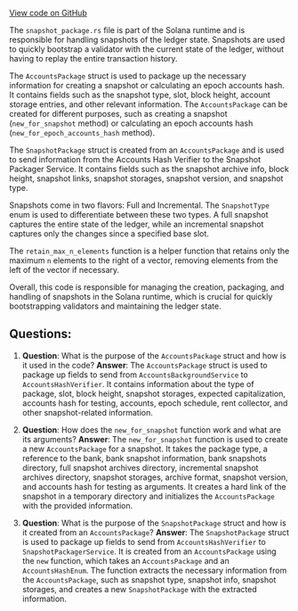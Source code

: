 
[View code on GitHub](https://github.com/solana-labs/solana/blob/master/runtime/src/snapshot_package.rs)

The `snapshot_package.rs` file is part of the Solana runtime and is responsible for handling snapshots of the ledger state. Snapshots are used to quickly bootstrap a validator with the current state of the ledger, without having to replay the entire transaction history.

The `AccountsPackage` struct is used to package up the necessary information for creating a snapshot or calculating an epoch accounts hash. It contains fields such as the snapshot type, slot, block height, account storage entries, and other relevant information. The `AccountsPackage` can be created for different purposes, such as creating a snapshot (`new_for_snapshot` method) or calculating an epoch accounts hash (`new_for_epoch_accounts_hash` method).

The `SnapshotPackage` struct is created from an `AccountsPackage` and is used to send information from the Accounts Hash Verifier to the Snapshot Packager Service. It contains fields such as the snapshot archive info, block height, snapshot links, snapshot storages, snapshot version, and snapshot type.

Snapshots come in two flavors: Full and Incremental. The `SnapshotType` enum is used to differentiate between these two types. A full snapshot captures the entire state of the ledger, while an incremental snapshot captures only the changes since a specified base slot.

The `retain_max_n_elements` function is a helper function that retains only the maximum `n` elements to the right of a vector, removing elements from the left of the vector if necessary.

Overall, this code is responsible for managing the creation, packaging, and handling of snapshots in the Solana runtime, which is crucial for quickly bootstrapping validators and maintaining the ledger state.
## Questions: 
 1. **Question**: What is the purpose of the `AccountsPackage` struct and how is it used in the code?
   **Answer**: The `AccountsPackage` struct is used to package up fields to send from `AccountsBackgroundService` to `AccountsHashVerifier`. It contains information about the type of package, slot, block height, snapshot storages, expected capitalization, accounts hash for testing, accounts, epoch schedule, rent collector, and other snapshot-related information.

2. **Question**: How does the `new_for_snapshot` function work and what are its arguments?
   **Answer**: The `new_for_snapshot` function is used to create a new `AccountsPackage` for a snapshot. It takes the package type, a reference to the bank, bank snapshot information, bank snapshots directory, full snapshot archives directory, incremental snapshot archives directory, snapshot storages, archive format, snapshot version, and accounts hash for testing as arguments. It creates a hard link of the snapshot in a temporary directory and initializes the `AccountsPackage` with the provided information.

3. **Question**: What is the purpose of the `SnapshotPackage` struct and how is it created from an `AccountsPackage`?
   **Answer**: The `SnapshotPackage` struct is used to package up fields to send from `AccountsHashVerifier` to `SnapshotPackagerService`. It is created from an `AccountsPackage` using the `new` function, which takes an `AccountsPackage` and an `AccountsHashEnum`. The function extracts the necessary information from the `AccountsPackage`, such as snapshot type, snapshot info, snapshot storages, and creates a new `SnapshotPackage` with the extracted information.